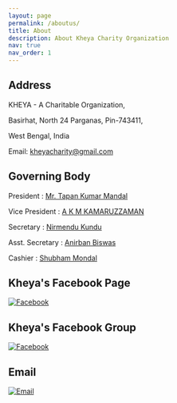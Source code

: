 ```yaml
---
layout: page
permalink: /aboutus/
title: About
description: About Kheya Charity Organization
nav: true
nav_order: 1
---
```


## Address

KHEYA - A Charitable Organization,

Basirhat, North 24 Parganas, Pin-743411,

West Bengal, India

Email: [kheyacharity@gmail.com](mailto:kheyacharity@gmail.com)

## Governing Body

President :  [Mr. Tapan Kumar Mandal](https://www.facebook.com/tapanmandal.amarpatraput)

Vice President : [A K M KAMARUZZAMAN](https://www.facebook.com/akm.zzaman)

Secretary : [Nirmendu Kundu](https://www.facebook.com/nirmendukundu.kheyacharity)

Asst. Secretary : [Anirban Biswas](https://www.facebook.com/anirban.biswas.75685962)

Cashier : [Shubham Mondal](mailto:rico9@rediffmail.com)



## Kheya's Facebook Page

[![Facebook](https://img.shields.io/badge/Facebook-%231877F2.svg?&style=for-the-badge&logo=Facebook&logoColor=white&labelColor=1877F2)](https://www.facebook.com/kheyacharity)

## Kheya's Facebook Group

[![Facebook](https://img.shields.io/badge/Facebook-%231877F2.svg?&style=for-the-badge&logo=Facebook&logoColor=white&labelColor=1877F2)](https://www.facebook.com/groups/kheyacharity/)


## Email
[![Email](https://img.shields.io/badge/Email-%230077B5.svg?&style=for-the-badge&logo=Gmail&logoColor=white&labelColor=0077B5)](mailto:kheyacharity@gmail.com)